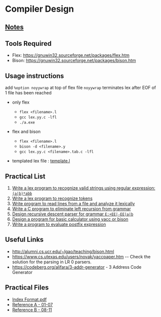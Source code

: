# Compiler Design

## [Notes](./NOTES.md)

## Tools Required

- Flex: <https://gnuwin32.sourceforge.net/packages/flex.htm>
- Bison: <https://gnuwin32.sourceforge.net/packages/bison.htm>

## Usage instructions

add `%option noyywrap` at top of flex file
`noyywrap` terminates lex after EOF of 1 file has been reached

- only flex
  - `flex <filename>.l`
  - `gcc lex.yy.c -lfl`
  - `./a.exe`
- flex and bison
  - `flex <filename>.l`
  - `bison -d <filename>.y`
  - `gcc lex.yy.c <filename>.tab.c -lfl`

- templated lex file : [template.l](./template.l)

## Practical List

1. [Write a lex program to recognize valid strings using regular expression: `(a|b)*abb`](./Practical%2001/)
2. [Write a lex program to recognize tokens](./Practical%2002/)
3. [Write program to read lines from a file and analyze it lexically](./Practical%2003/)
4. [Write a C program to eliminate left recursion from grammar](./Practical%2004/)
5. [Design recursive descent parser for grammar `E:+EE|-EE|a|b`](./Practical%2005/)
6. [Design a program for basic calculator using yacc or bison](./Practical%2006/)
7. [Write a program to evaluate postfix expression](./Practical%2007/)

## Useful Links

- <http://alumni.cs.ucr.edu/~lgao/teaching/bison.html>
- <https://www.cs.utexas.edu/users/novak/yaccpaper.htm> -- Check the solution for the parsing in LR 0 parsers.
- <https://codeberg.org/alifara/3-addr-generator> - 3 Address Code Generator

## Practical Files

- [Index Format.pdf](./Index%20Format.pdf)
- [Reference A - 01-07](./Reference%20Doc%20-%201.pdf)
- [Reference B - 08-11](./Reference%20Doc%20-%202.pdf)
